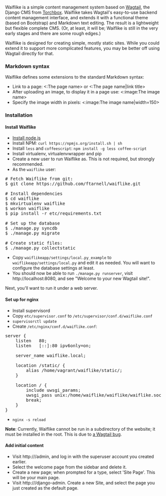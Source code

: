Waiflike is a simple content management system based on
[Wagtail](https://github.com/torchbox/wagtail), the Django CMS from
[Torchbox](http://www.torchbox.com/).  Waiflike takes Wagtail's easy-to-use
backend content management interface, and extends it with a functional theme
(based on Bootstrap) and Markdown text editing.  The result is a lightweight
but flexible complete CMS.  (Or, at least, it will be; Waiflike is still in the
very early stages and there are some rough edges.)

Waiflike is designed for creating simple, mostly static sites.  While you could
extend it to support more complicated features, you may be better off using
Wagtail directly for that.

### Markdown syntax

Waiflike defines some extensions to the standard Markdown syntax:

* Link to a page: <:The page name> or <:The page name|link title>
* After uploading an image, to display it in a page use: <:image:The image name>
* Specify the image width in pixels: <:image:The image name|width=150>

### Installation

#### Install Waiflike

* [Install node.js](https://github.com/joyent/node/wiki/Installing-Node.js-via-package-manager)
* Install NPM: `curl https://npmjs.org/install.sh | sh`
* Install `less` and `coffeescript`:  `npm install -g less coffee-script`
* Install virtualenv, virtualenvwrapper and pip
* Create a new user to run Waiflike as.  This is not required, but strongly
  recommended.
* As the `waiflike` user:

<pre>
# Fetch Waiflike from git:
$ git clone https://github.com/ftarnell/waiflike.git

# Install dependencies
$ cd waiflike
$ mkvirtualenv waiflike
$ workon waiflike
$ pip install -r etc/requirements.txt

# Set up the database
$ ./manage.py syncdb
$ ./manage.py migrate

# Create static files:
$ ./manage.py collectstatic
</pre>

* Copy `waiflikeapp/settings/local.py_example` to `waiflikeapp/settings/local.py`
  and edit it as needed.  You will want to configure the database settings at least.
* You should now be able to run `./manage.py runserver`, visit http://localhost:8080,
  and see "Welcome to your new Wagtail site!".

Next, you'll want to run it under a web server.

#### Set up for nginx

* Install supervisord
* Copy `etc/supervisor.conf` to `/etc/supervisor/conf.d/waiflike.conf`
* `supervisorctl update`
* Create `/etc/nginx/conf.d/waiflike.conf`:

<pre>
server {
	listen   80;
	listen   [::]:80 ipv6only=on;

	server_name waiflike.local;

	location /static/ {
		alias /home/vagrant/waiflike/static/;
	}

	location / {
		include uwsgi_params;
		uwsgi_pass unix:/home/waiflike/waiflike/waiflike.sock;
		break;
	}
}
</pre>

* `nginx -s reload`

**Note**: Currently, Waiflike cannot be run in a subdirectory of the website; it
must be installed in the root.  This is due to [a Wagtail bug](https://github.com/torchbox/wagtail/issues/69).

#### Add initial content

* Visit http://<url>/admin, and log in with the superuser account you created
  earlier.
* Select the welcome page from the sidebar and delete it.
* Create a new page; when prompted for a type, select 'Site Page'.  This will be
  your main page.
* Visit http://<url>/django-admin.  Create a new Site, and select the page you
  just created as the default page.
